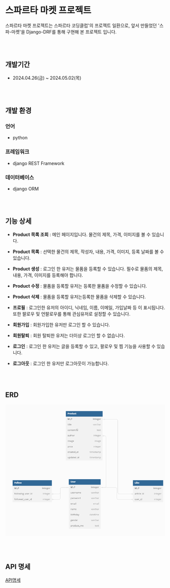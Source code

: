 # 스파르타 마켓 프로젝트

스파르타 마켓 프로젝트는 스파르타 코딩클럽'의 프로젝트 일환으로,
앞서 만들었던 '스파-마켓'을 Django-DRF를 통해 구현해 본 프로젝트 입니다.

</br>
</br>

## 개발기간

- 2024.04.26(금) ~ 2024.05.02(목)

</br>
</br>

## 개발 환경

### 언어

- python


### 프레임워크

- django REST Framework

### 데이터베이스

- django ORM


</br>
</br>

## 기능 상세

- **Product 목록 조회** : 메인 페이지입니다. 물건의 제목, 가격, 이미지를 볼 수 있습니다.
- **Product 목록** : 선택한 물건의 제목, 작성자, 내용, 가격, 이미지, 등록 날짜를 볼 수 있습니다.
- **Product 생성** : 로그인 한 유저는 물품을 등록할 수 있습니다. 필수로 물품의 제목, 내용, 가격, 이미지를 등록해야 합니다.
- **Product 수정** : 물품을 등록할 유저는 등록한 물품을 수정할 수 있습니다.
- **Product 삭제** : 물품을 등록할 유저는등록한 물품을 삭제할 수 있습니다.

- **프로필** : 로그인한 유저의 아이디, 닉네임, 이름, 이메일, 가입날짜 등 이 표시됩니다. 또한 팔로우 및 언팔로우를 통해 관심유저로 설정할 수 있습니다.

- **회원가입** : 회원가입한 유저만 로그인 할 수 있습니다.
- **회원탈퇴** : 회원 탈퇴한 유저는 더이상 로그인 할 수 없습니다.
- **로그인** : 로그인 한 유저는 글을 등록할 수 있고, 팔로우 및 찜 기능을 사용할 수 있습니다.
- **로그아웃** : 로그인 한 유저만 로그아웃이 가능합니다.


</br>
</br>

## ERD

![ERD](https://github.com/LeeJS9856/spartamarket-DRF/blob/develop/image/ERD.png)


</br>
</br>

## API 명세

[API명세](https://documenter.getpostman.com/view/34437162/2sA3JDiRPK)


</br>
</br>

